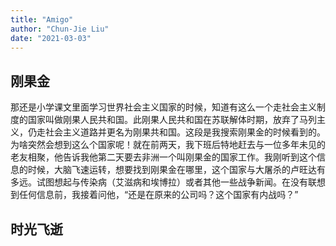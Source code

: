 ```yaml
---
title: "Amigo"
author: "Chun-Jie Liu"
date: "2021-03-03"
---
```


## 刚果金

那还是小学课文里面学习世界社会主义国家的时候，知道有这么一个走社会主义制度的国家叫做刚果人民共和国。此刚果人民共和国在苏联解体时期，放弃了马列主义，仍走社会主义道路并更名为刚果共和国。这段是我搜索刚果金的时候看到的。为啥突然会想到这么个国家呢！就在前两天，我下班后特地赶去与一位多年未见的老友相聚，他告诉我他第二天要去非洲一个叫刚果金的国家工作。我刚听到这个信息的时候，大脑飞速运转，想要找到刚果金在哪里，这个国家与大屠杀的卢旺达有多远。试图想起与传染病（艾滋病和埃博拉）或者其他一些战争新闻。在没有联想到任何信息前，我接着问他，“还是在原来的公司吗？这个国家有内战吗？”

## 时光飞逝
